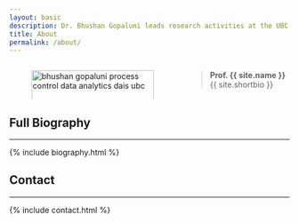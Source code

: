 ```yaml
---
layout: basic
description: Dr. Bhushan Gopaluni leads research activities at the UBC DAIS Lab. He is a professor in the Department of Chemical and Biological Engineering and an Associate Dean for Education and Professional Development in the Faculty of Applied Science at the University of British Columbia (UBC).
title: About
permalink: /about/
---
```


<section>
  <div class="columns is-multiline">
    <div class="column is-one-fifth is-full-tablet">
      <figure class="image is-pulled-right is-128x128">
        <a href="{{ site.baseurl }}/about/"><img alt="bhushan gopaluni process control data analytics dais ubc" title="Bhushan Gopaluni" class="is-rounded is-profile" style="height: 100%; object-fit: cover;" src="{{ site.baseurl }}/assets/profile/bhushan.jpg"></a>
      </figure>
    </div> 
    <div class="column">   
      <div class="content">
        <blockquote><p><b>Prof. {{ site.name }}</b> {{ site.shortbio }} </p></blockquote>
      </div>
    </div>
  </div>
</section>

## Full Biography
---

{% include biography.html %}

## Contact
---

<div class="column is-half is-full-tablet">
  <div class="box has-background-info-light">
    {% include contact.html %}
  </div>
</div>
